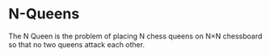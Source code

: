# N-Queens
 
The N Queen is the problem of placing N chess queens on N×N chessboard so that no two queens attack each other.
